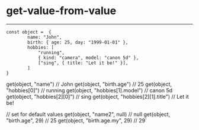 # get-value-from-value
___ 

```
const object =  {
        name: "John",
        birth: { age: 25, day: "1999-01-01" },
        hobbies: [
            "running",
            { kind: "camera", model: "canon 5d" },
            ["sing", { title: "Let it be!" }],
        ]
}
```

get(object, "name") // John
get(object, "birth.age") // 25
get(object, "hobbies[0]") // running
get(object, "hobbies[1].model") // canon 5d
get(object, "hobbies[2][0]") // sing
get(object, "hobbies[2][1].title") // Let it be!

// set for default values
get(object, "name2", null) // null
get(object, "birth.age", 29) // 25
get(object, "birth.age.my", 29) // 29`
